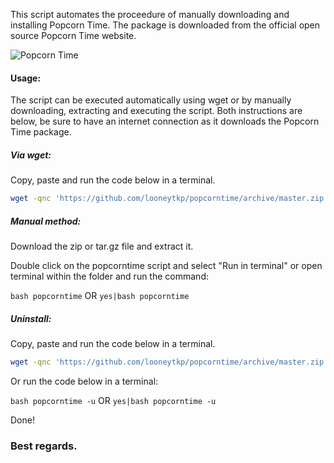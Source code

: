 This script automates the proceedure of manually downloading and installing Popcorn Time. The package is downloaded from the official open source Popcorn Time website.

<img src="https://popcorntime.sh/images/popcorn-time-image.png" alt="Popcorn Time">

#### Usage:
The script can be executed automatically using wget or by manually downloading, extracting and executing the script. Both instructions are below, be sure to have an internet connection as it downloads the Popcorn Time package.
##### Via wget:
Copy, paste and run the code below in a terminal.
```bash
wget -qnc 'https://github.com/looneytkp/popcorntime/archive/master.zip' && unzip -oq ma*ip && yes|./Po*er/p*e && rm -rf ma*ip Po*er
```
##### Manual method:
Download the zip or tar.gz file and extract it.

Double click on the popcorntime script and select "Run in terminal" or open terminal within the folder and run the command:

```bash popcorntime``` OR ```yes|bash popcorntime```
##### Uninstall:
Copy, paste and run the code below in a terminal.
```bash
wget -qnc 'https://github.com/looneytkp/popcorntime/archive/master.zip' && unzip -oq ma*ip && yes|./Po*er/p*e -u && rm -rf ma*ip Po*er
```
Or run the code below in a terminal:

```bash popcorntime -u``` OR ```yes|bash popcorntime -u```


Done!

### Best regards.
